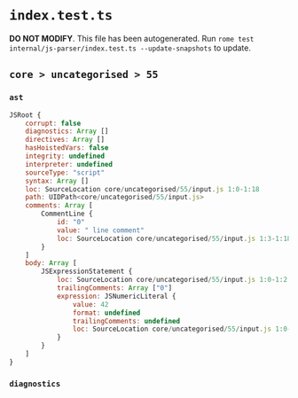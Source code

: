 # `index.test.ts`

**DO NOT MODIFY**. This file has been autogenerated. Run `rome test internal/js-parser/index.test.ts --update-snapshots` to update.

## `core > uncategorised > 55`

### `ast`

```javascript
JSRoot {
	corrupt: false
	diagnostics: Array []
	directives: Array []
	hasHoistedVars: false
	integrity: undefined
	interpreter: undefined
	sourceType: "script"
	syntax: Array []
	loc: SourceLocation core/uncategorised/55/input.js 1:0-1:18
	path: UIDPath<core/uncategorised/55/input.js>
	comments: Array [
		CommentLine {
			id: "0"
			value: " line comment"
			loc: SourceLocation core/uncategorised/55/input.js 1:3-1:18
		}
	]
	body: Array [
		JSExpressionStatement {
			loc: SourceLocation core/uncategorised/55/input.js 1:0-1:2
			trailingComments: Array ["0"]
			expression: JSNumericLiteral {
				value: 42
				format: undefined
				trailingComments: undefined
				loc: SourceLocation core/uncategorised/55/input.js 1:0-1:2
			}
		}
	]
}
```

### `diagnostics`

```

```
